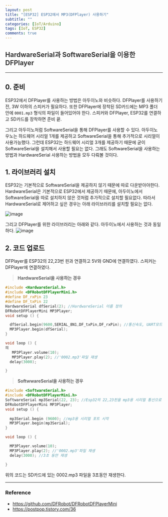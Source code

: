 ```yaml
---
layout: post
title: "[ESP32] ESP32에서 MP3(DFPlayer) 사용하기"
subtitle: ""
categories: [IoT/Arduino]
tags: [IoT, ESP32]
comments: true
---
```


## <span style="color:#383838"> HardwareSerial과 SoftwareSerial을 이용한 DFPlayer </span>

---

## 0. 준비
ESP32에서 DFPlayer를 사용하는 방법은 아두이노와 비슷하다. DFPlayer를 사용하기 전, 3W 이하의 스피커가 필요하다. 또한 DFPlayer에 장착된 SD카드에는 MP3 폴더 안에 `0001.mp3` 형식의 파일이 들어있어야 한다. 스피커와 DFPlayer, ESP32를 연결하고 SD카드를 장착하면 준비 끝.  

그리고 아두이노처럼 SoftwareSerial을 통해 DFPlayer를 사용할 수 있다. 아두이노 우노는 하드웨어 시리얼 1개를 제공하고 SoftwareSerial을 통해 추가적으로 시리얼이 사용가능했다. 그런데 ESP32는 하드웨어 시리얼 3개를 제공하기 때문에 굳이 SoftwareSerial을 설치해서 사용할 필요는 없다. 그래도 SoftwareSerial을 사용하는 방법과 HardwareSerial 사용하는 방법을 모두 다뤄볼 것이다. 

## 1. 라이브러리 설치
ESP32는 기본적으로 SoftwareSerial을 제공하지 않기 때문에 따로 다운받아야한다. HardwareSerial은 기본적으로 ESP32에서 제공하기 때문에, 아두이노에서 SoftwareSerial을 따로 설치하지 않은 것처럼 추가적으로 설치할 필요없다. 따라서 HardwareSerial로 제어하고 싶은 경우는 아래 라이브러리를 설치할 필요는 없다. 

![image](https://user-images.githubusercontent.com/48276682/107478282-8e476780-6bbc-11eb-8a98-e052bec5ac35.png)

그리고 DFPlayer를 위한 라이브러리는 아래와 같다. 아두이노에서 사용하는 것과 동일하다.
![image](https://user-images.githubusercontent.com/48276682/107478372-b5059e00-6bbc-11eb-9317-cf783a899c02.png)

## 2. 코드 업로드

DFPlayer를 ESP32의 22,23번 핀과 연결하고 5V와 GND에 연결하였다. 스피커는 DFPlayer에 연결하였다. 

> **HardwareSerial을 사용하는 경우**

```c
#include <HardwareSerial.h>
#include <DFRobotDFPlayerMini.h>
#define DF_rxPin 23
#define DF_txPin 22
HardwareSerial dfSerial(2); //HardwareSerial 이름 정의
DFRobotDFPlayerMini MP3Player; 
void setup () {

  dfSerial.begin(9600,SERIAL_8N1,DF_txPin,DF_rxPin); //통신속도, UART모드, RX핀, TX핀
  MP3Player.begin(dfSerial); 
}

void loop () {
의
   MP3Player.volume(10);
   MP3Player.play(2); //'0002.mp3'파일 재생
  delay(3000);

}
```

> **SoftwwareSerial을 사용하는 경우**


```c
#include <SoftwareSerial.h>
#include <DFRobotDFPlayerMini.h>
SoftwareSerial mp3Serial(22, 23); //Esp32의 22,23핀을 mp3용 시리얼 통신으로 지정
DFRobotDFPlayerMini MP3Player; 
void setup () {
  
  mp3Serial.begin (9600); //mp3용 시리얼 포트 시작
  MP3Player.begin(mp3Serial); 
}

void loop () {

  MP3Player.volume(10);
  MP3Player.play(2); //'0002.mp3'파일 재생
  delay(3000); //3초 동안 재생

}
```

위의 코드는 SD카드에 있는 0002.mp3 파일을 3초동안 재생한다. 

---

### Reference

- <https://github.com/DFRobot/DFRobotDFPlayerMini>
- <https://postpop.tistory.com/36>
